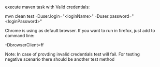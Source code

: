 execute maven task with Valid credentials:

mvn clean test -Duser.login="\<loginName\>" -Duser.password="\<loginPassword\>"

Chrome is using as default browser. If you want to run in firefox, just add to command line:

-DbrowserClient=ff

Note:
In case of provding invalid credentials test will fail. For testing negative scenario there should be another test method
